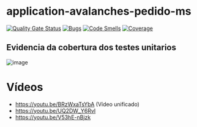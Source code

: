 # application-avalanches-pedido-ms

[![Quality Gate Status](https://sonarcloud.io/api/project_badges/measure?project=POSTECH-SOAT-SALA11_application-avalanches-pedido-ms&metric=alert_status)](https://sonarcloud.io/summary/new_code?id=POSTECH-SOAT-SALA11_application-avalanches-pedido-ms)
[![Bugs](https://sonarcloud.io/api/project_badges/measure?project=POSTECH-SOAT-SALA11_application-avalanches-pedido-ms&metric=bugs)](https://sonarcloud.io/summary/new_code?id=POSTECH-SOAT-SALA11_application-avalanches-pedido-ms)
[![Code Smells](https://sonarcloud.io/api/project_badges/measure?project=POSTECH-SOAT-SALA11_application-avalanches-pedido-ms&metric=code_smells)](https://sonarcloud.io/summary/new_code?id=POSTECH-SOAT-SALA11_application-avalanches-pedido-ms)
[![Coverage](https://sonarcloud.io/api/project_badges/measure?project=POSTECH-SOAT-SALA11_application-avalanches-pedido-ms&metric=coverage)](https://sonarcloud.io/summary/new_code?id=POSTECH-SOAT-SALA11_application-avalanches-pedido-ms)


## Evidencia da cobertura dos testes unitarios
![image](https://github.com/user-attachments/assets/4a0b56bb-fa00-443b-b6e0-59e3f7136f26)

# Vídeos
- https://youtu.be/BRzWxaTsYbA (Vídeo unificado)
- https://youtu.be/UQ2DW_Y6RvI
- https://youtu.be/V53hE-nBjzk
